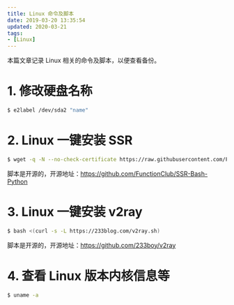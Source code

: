 ```yaml
---
title: Linux 命令及脚本
date: 2019-03-20 13:35:54
updated: 2020-03-21
tags:
- [Linux]
---
```


本篇文章记录 Linux 相关的命令及脚本，以便查看备份。
# 1. 修改硬盘名称
```bash
$ e2label /dev/sda2 "name"
```

# 2. Linux 一键安装 SSR
```bash
$ wget -q -N --no-check-certificate https://raw.githubusercontent.com/FunctionClub/SSR-Bash-Python/master/install.sh && bash install.sh
```
脚本是开源的，开源地址：https://github.com/FunctionClub/SSR-Bash-Python

# 3. Linux 一键安装 v2ray
```bash
$ bash <(curl -s -L https://233blog.com/v2ray.sh)
```
脚本是开源的，开源地址：https://github.com/233boy/v2ray

# 4. 查看 Linux 版本内核信息等
```bash
$ uname -a
```

<!--more-->
